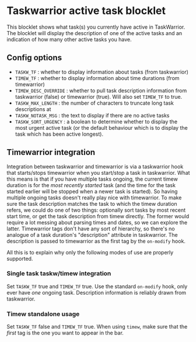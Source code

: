 # Taskwarrior active task blocklet

This blocklet shows what task(s) you currently have active in TaskWarrior.
The blocklet will display the description of one of the active tasks
and an indication of how many other active tasks you have.

## Config options

 - `TASKW_TF` : whether to display information about tasks (from taskwarrior)
 - `TIMEW_TF` : whether to display information about time durations (from timewarrior)
 - `TIMEW_DESC_OVERRIDE` : whether to pull task description information from taskwarrior (false) or timewarrior (true). Will also set `TIMEW_TF` to true.
 - `TASKW_MAX_LENGTH` : the number of characters to truncate long task descriptions at
 - `TASKW_NOTASK_MSG` : the text to display if there are no active tasks
 - `TASKW_SORT_URGENCY` : a boolean to determine whether to display the most urgent active task (or the default behaviour which is to display the task which has been active longest).
 

## Timewarrior integration

Integration between taskwarrior and timewarrior is via a taskwarrior hook that starts/stops timewarrior when you 
start/stop a task in taskwarrior.
What this means is that if you have multiple tasks ongoing, the current timew duration is for 
the *most recently started* task (and the time for the task started earlier will be stopped when a newer task is started).
So having multiple ongoing tasks doesn't really play nice with timewarrior.
To make sure the task description matches the task to which the timew duration refers,
we could do one of two things: 
optionally sort tasks by most recent start time, or
get the task description from timew directly.
The former would require a lot messing about parsing times and dates, 
so we can explore the latter.
Timewarrior tags don't have any sort of hierarchy, so there's no analogue of a task duration's "description" attribute in taskwarrior.
The description is passed to timewarrior as the first tag by the `on-modify` hook.

All this is to explain why only the following modes of use are properly 
supported.

### Single task taskw/timew integration

Set `TASKW_TF` true and `TIMEW_TF` true.
Use the standard `on-modify` hook, only ever have *one* ongoing task.
Description information is reliably drawn from taskwarrior.

### Timew standalone usage

Set `TASKW_TF` false and `TIMEW_TF` true.
When using `timew`, make sure that the *first* tag is the one you want to appear 
in the bar.
